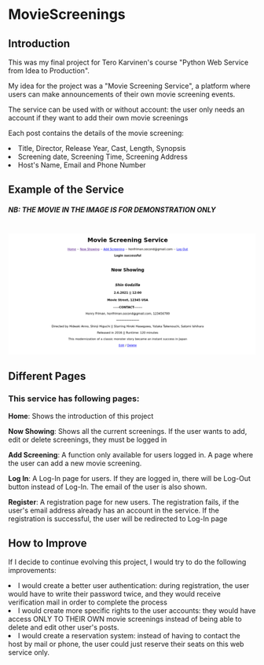 # MovieScreenings

<h2>Introduction</h2>
<p>This was my final project for Tero Karvinen's course "Python Web Service from Idea to Production".</p>
<p>My idea for the project was a "Movie Screening Service", a platform where users can make announcements of their own movie screening events.</p>
<p>The service can be used with or without account: the user only needs an account if they want to add their own movie screenings</p>
<p>Each post contains the details of the movie screening: 
<li>Title, Director, Release Year, Cast, Length, Synopsis</li>
<li>Screening date, Screening Time, Screening Address</li>
<li>Host's Name, Email and Phone Number</li>
<h2>Example of the Service</h2>
<h5>NB: THE MOVIE IN THE IMAGE IS FOR DEMONSTRATION ONLY</h5>
<br>
<img src="https://github.com/hffriman/MovieScreenings/blob/master/MovieScreenings-image.png">
<h2>Different Pages</h2>
<h3>This service has following pages:</h3>
<p><b>Home</b>: Shows the introduction of this project</p>
<p><b>Now Showing</b>: Shows all the current screenings. If the user wants to add, edit or delete screenings, they must be logged in</p>
<p><b>Add Screening</b>: A function only available for users logged in. A page where the user can add a new movie screening.
<p><b>Log In</b>: A Log-In page for users. If they are logged in, there will be Log-Out button instead of Log-In. The email of the user is also shown.</p>
<p><b>Register</b>: A registration page for new users. The registration fails, if the user's email address already has an account in the service. If the registration is successful, the user will be redirected to Log-In page</p>
<h2>How to Improve</h2>
<p>If I decide to continue evolving this project, I would try to do the following improvements:</p>
<li>I would create a better user authentication: during registration, the user would have to write their password twice, and they would receive verification mail in order to complete the process</li>
<li>I would create more specific rights to the user accounts: they would have access ONLY TO THEIR OWN movie screenings instead of being able to delete and edit other user's posts.</li>
<li>I would create a reservation system: instead of having to contact the host by mail or phone, the user could just reserve their seats on this web service only.</li>

